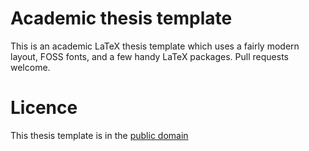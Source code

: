 # Academic thesis template

This is an academic LaTeX thesis template which uses a fairly modern layout,
FOSS fonts, and a few handy LaTeX packages.  Pull requests welcome.

# Licence

This thesis template is in the
[public domain](http://wiki.creativecommons.org/Public_domain)
